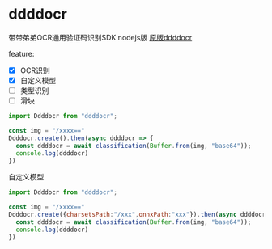 # ddddocr

带带弟弟OCR通用验证码识别SDK nodejs版
[原版ddddocr](https://github.com/sml2h3/ddddocr)

feature:
- [x] OCR识别
- [x] 自定义模型
- [ ] 类型识别
- [ ] 滑块

```javascript
import Ddddocr from "ddddocr";

const img = "/xxxx=="
Ddddocr.create().then(async ddddocr => {
  const ddddocr = await classification(Buffer.from(img, "base64"));
  console.log(ddddocr)
})
```

自定义模型
```javascript
import Ddddocr from "ddddocr";

const img = "/xxxx=="
Ddddocr.create({charsetsPath:"/xxx",onnxPath:"xxx"}).then(async ddddocr => {
  const ddddocr = await classification(Buffer.from(img, "base64"));
  console.log(ddddocr)
})
```
